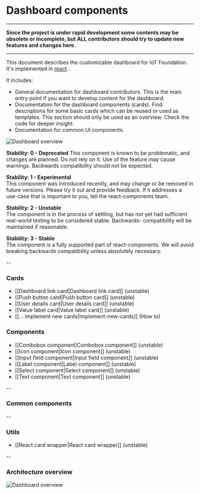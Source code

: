 # Dashboard components
***
**Since the project is under rapid development some contents may be obsolete or incomplete,
but ALL contributors should try to update new features and changes here.**
***

This document describes the customizable dashboard for IoT Foundation. It's implemented in [react](https://facebook.github.io/react/) .

It includes:
* General documentation for dashboard contributors. This is the main entry point if you want to develop content for the dashboard.
* Documentation for the dashboard components (cards). Find descriptions for some basic cards which can be reused or used as templates. This section should only be used as an overview. Check the code for deeper insight.
* Documentation for common UI components. 

![Dashboard overview](https://ibm.box.com/shared/static/8jt5vglm076bitrhoxyv7ui2ba9auxbf.png)   

**Stability: 0 - Deprecated**
This component is known to be problematic, and changes are planned.
Do not rely on it. Use of the feature may cause warnings. Backwards
compatibility should not be expected. 

**Stability: 1 - Experimental**  
This component was introduced recently, and may change or be removed in
future versions. Please try it out and provide feedback. If it addresses
a use-case that is important to you, tell the react-components team.  

**Stability: 2 - Unstable**   
The component is in the process of settling, but has not yet had
sufficient real-world testing to be considered stable. Backwards-
compatibility will be maintained if reasonable.  

**Stability: 3 - Stable**  
The component is a fully supported part of react-components. We will
avoid breaking backwards compatibility unless absolutely necessary.  

--
### Cards  
* [[Dashboard link card|Dashboard link card]] (unstable) 
* [[Push button card|Push button card]] (unstable) 
* [[User details card|User details card]] (unstable) 
* [[Value label card|Value label card]] (unstable) 
* [[... implement new cards|Implement-new-cards]] (How to)

### Components
* [[Combobox component|Combobox component]] (unstable) 
* [[Icon component|Icon component]] (unstable)   
* [[Input field component|Input field component]] (unstable) 
* [[Label component|Label component]] (unstable) 
* [[Select component|Select component]] (unstable) 
* [[Text component|Text component]] (unstable) 

--
### Common components


--
### Utils
* [[React card wrapper|React card wrapper]] (unstable) 

--
### Architecture overview
![Dashboard overview](https://ibm.box.com/shared/static/rtzgfz9x4jnhj1e222cbu8ed03g4cuyv.png)  

